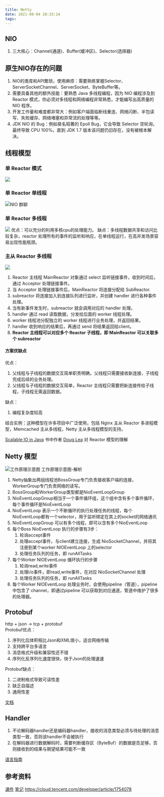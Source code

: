 ```yaml
---
title: Netty
date: 2021-08-04 10:33:14
tags:
---
```


## NIO
1. 三大核心：Channel(通道)、Buffer(缓冲区)、Selector(选择器)

## 原生NIO存在的问题
1. NIO的类库和API繁琐，使用麻烦：需要熟练掌握Selector、ServerSocketChannel、ServerSocket、ByteBuffer等。
2. 需要具备其他的额外技能：要熟悉 Java 多线程编程，因为 NIO 编程涉及到 Reactor 模式，你必须对多线程和网络编程非常熟悉，才能编写出高质量的 NIO 程序。
3. 开发工作量和难度都非常大：例如客户端面临断线重连、网络闪断、半包读写、失败缓存、网络堵塞和异常流的处理等等。
4. JDK NIO 的 Bug：例如臭名昭著的 Epoll Bug，它会导致 Selector 空轮询，最终导致 CPU 100%。直到 JDK 1.7 版本该问题仍旧存在，没有被根本解决。

## 线程模型
### 单 Reactor 模式
![](/image/reactor.png)

### 单 Reactor 单线程
![NIO 群聊](/image/reactorSingleThread.png)


### 单 Reactor 多线程
![](/image/reactor1.jpg)
优点：可以充分的利用多核cpu的处理能力。
缺点：多线程数据共享和访问比较复杂，reactor 处理所有的事件的监听和响应，在单线程运行，在高并发场景容易出现性能瓶颈。

### 主从 Reactor 多线程
![](/image/reactor2.jpg)
1. Reactor 主线程 MainReactor 对象通过 select 监听链接事件，收到时间后，通过 Acceptor 处理链接事件。
2. 当 Acceptor 处理链接事件后，MainReactor 将连接分配给 SubReactor.
3. subreactor 将连接加入到连接队列进行监听，并创建 handler 进行各种事件处理。
4. 当有新事件发生时，subreactor 就会调用对应的 handler 处理。
5. handler 通过 read 读取数据，分发给后面的 worker 线程处理。
6. worker 线程池分配独立的 worker 线程进行业务处理，并返回结果。
7. handler 收到响应的结果后，再通过 send 将结果返回给client。
8. **Reactor 主线程可以对应多个 Reactor 子线程，即 MainReactor 可以关联多个 subreactor**

#### 方案优缺点
优点：
   1. 父线程与子线程的数据交互简单职责明确，父线程只需要接收新连接，子线程完成后续的业务处理。
   2. 父线程与子线程的数据交互简单，Reactor 主线程只需要把新连接传给子线程，子线程无需返回数据。

缺点：
   1. 编程复杂度较高

结合实例：这种模型在许多项目中广泛使用，包括 Nginx 主从 Reactor 多进程模型，Memcached 主从多线程，Netty 主从多线程模型的支持。

[Scalable IO in Java](http://gee.cs.oswego.edu/dl/cpjslides/nio.pdf) 书中作者 [Doug Lea](https://zh.wikiqube.net/wiki/Doug_Lea) 对 Reactor 模型的理解

## Netty 模型
![工作原理示意图](/image/netty.jpg)
工作原理示意图-解析
1. Netty抽象出两组线程池BossGroup专门负责接收客户端的连接，WorkerGroup专门负责网络的读写。
2. BossGroup和WorkerGroup类型都是NioEventLoopGroup
3. NioEventLoopGroup相当于一个事件循环组，这个组中含有多个事件循环，每个事件循环是NioEventLoop
4. NioEventLoop 表示一个不断循环的执行处理任务的线程，每个NioEventLoop都有一个selector，用于监听绑定在其上的socket的网络通讯
5. NioEventLoopGroup 可以有多个线程，即可以含有多个NioEventLoop
6. 每个Boss NioEventLoop 执行的步骤有3步：
   1. 轮询accept事件
   2. 处理accept事件，与client建立连接，生成 NioSocketChannel，并将其注册到某个worker NIOEventLoop 上的selector
   3. 处理任务队列的任务，即 runAllTasks
7. 每个Worker NIOEventLoop 循环执行的步骤
   1. 轮询read,write事件
   2. 处理i/o事件，即read,write事件，在对应 NioSocketChannel 处理
   3. 处理任务队列的任务，即 runAllTasks
8. 每个Worker NIOEventLoop 处理业务时，会使用pipeline（管道），pipeline 中包含了 channel，即通过pipeline 可以获取到对应通道，管道中维护了很多的处理器。

## Protobuf
http + json -> tcp + protobuf  
Protobuf优点：
1. 序列化后体积相比Json和XML很小，适合网络传输
2. 支持跨平台多语言
3. 消息格式升级和兼容性还不错
4. 序列化反序列化速度很快，快于Json的处理速速
   
Protobuf缺点：
1. 二进制格式导致可读性差
2. 缺乏自描述
3. 通用性差
   
[文档](https://www.jianshu.com/p/a24c88c0526a)

## Handler
1. 不论解码器handler还是编码器handler，接收的消息类型必须与待处理的消息类型一致，否则该handler不会被执行
2. 在解码器进行数据解码时，需要判断缓存区（ByteBuf）的数据是否足够，否则接收到的结果与期望结果可能不一致

[语言指南](https://developers.google.com/protocol-buffers/docs/proto)



## 参考资料
[课件](D:\BaiduNetdiskDownload\尚硅谷Netty学习资料)
[笔记](https://dongzl.github.io/netty-handbook/#/)
https://cloud.tencent.com/developer/article/1754078